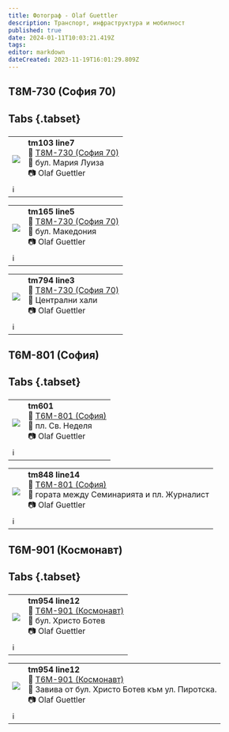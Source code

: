 ```yaml
---
title: Фотограф - Olaf Guettler
description: Транспорт, инфраструктура и мобилност
published: true
date: 2024-01-11T10:03:21.419Z
tags: 
editor: markdown
dateCreated: 2023-11-19T16:01:29.809Z
---
```


##  Т8М-730 (София 70)
## Tabs {.tabset}
###

   <!--следващ пост--> 
<div class="table-responsive"><table style="width:100%"><tr>
<td><img src="https://lh3.google.com/u/0/d/1JEXoQMT11c9cMD5Do3bayOdCf78-svEj"></td>
<td><b>tm103 line7</b><br> 🚋 <a href="/bg/public-transport/fleet-list/1970-T8M-730">Т8М-730 (София 70) </a><br>📌 бул. Мария Луиза<br> 📷 Olaf Guettler<br></td></tr>
  <td colspan=2 >ℹ️ </td></table></div>
  
   <!--следващ пост--> 
<div class="table-responsive"><table style="width:100%"><tr>
<td><img src="https://lh3.google.com/u/0/d/1n1Z4FvMMW0j9qpZyEtzbopLLnvNIbSLb"></td>
<td><b>tm165 line5</b><br> 🚋 <a href="/bg/public-transport/fleet-list/1970-T8M-730">Т8М-730 (София 70) </a><br>📌 бул. Македония<br> 📷 Olaf Guettler<br></td></tr>
  <td colspan=2 >ℹ️ </td></table></div>  
  
  
   <!--следващ пост--> 
<div class="table-responsive"><table style="width:100%"><tr>
<td><img src="https://lh3.google.com/u/0/d/1MjflnhuBMgqu_I6c6D0gwr0rbRK7rMyW"></td>
<td><b>tm794 line3</b><br> 🚋 <a href="/bg/public-transport/fleet-list/1970-T8M-730">Т8М-730 (София 70) </a><br>📌 Централни хали<br> 📷 Olaf Guettler<br></td></tr>
  <td colspan=2 >ℹ️ </td></table></div>  
    
  
  





##  Т6М-801 (София)
## Tabs {.tabset}
###
<!--следващ пост--> 
<div class="table-responsive"><table style="width:100%"><tr>
<td><img src="https://lh3.google.com/u/0/d/1JEJS-SOe6lGq8_7bSEYMzEDu6YLvPm5I"></td>
<td><b>tm601</b><br> 🚋 <a href="/bg/public-transport/fleet-list/1965-T6M-801">Т6М-801 (София) </a><br>📌 пл. Св. Неделя<br> 📷 Olaf Guettler<br></td></tr>
  <td colspan=2 >ℹ️ </td></table></div>  
  
<!--следващ пост--> 
<div class="table-responsive"><table style="width:100%"><tr>
<td><img src="https://lh3.google.com/u/0/d/1OnEkTa-4zur88KN8JYV9NkdQwRmhcSNa"></td>
<td><b>tm848 line14</b><br> 🚋 <a href="/bg/public-transport/fleet-list/1965-T6M-801">Т6М-801 (София) </a><br>📌 гората между Семинарията и пл. Журналист<br> 📷 Olaf Guettler<br></td></tr>
  <td colspan=2 >ℹ️ </td></table></div>  
  
  
  
  





## Т6М-901 (Космонавт)
## Tabs {.tabset}
###
<!--следващ пост--> 
<div class="table-responsive"><table style="width:100%"><tr>
<td><img src="https://lh3.google.com/u/0/d/1KNOAB-dd6CgPGstM8lzwKXmwY_-u38Js"></td>
<td><b>tm954 line12</b><br> 🚋 <a href="/bg/public-transport/fleet-list/1962-T6M-901">Т6М-901 (Космонавт) </a><br>📌 бул. Христо Ботев<br> 📷 Olaf Guettler<br></td></tr>
  <td colspan=2 >ℹ️ </td></table></div>  
  
<!--следващ пост--> 
<div class="table-responsive"><table style="width:100%"><tr>
<td><img src="https://lh3.google.com/u/0/d/1OrTsCbAuoOI_z3cbKwBPdYaU2PQIu7z_"></td>
<td><b>tm954 line12</b><br> 🚋 <a href="/bg/public-transport/fleet-list/1962-T6M-901">Т6М-901 (Космонавт) </a><br>📌 Завива от бул. Христо Ботев към ул. Пиротска.<br> 📷 Olaf Guettler<br></td></tr>
  <td colspan=2 >ℹ️ </td></table></div>  
  
 